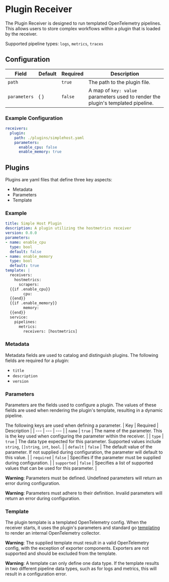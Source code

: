# Plugin Receiver

The Plugin Receiver is designed to run templated OpenTelemetry pipelines. This allows users to store complex workflows within a plugin that is loaded by the receiver.

Supported pipeline types: `logs`, `metrics`, `traces`

## Configuration
| Field        | Default | Required | Description |
| ---          | ---     | ---      | ---         |
| `path`       |         | `true`   | The path to the plugin file. |
| `parameters` | { }     | `false`  | A map of `key: value` parameters used to render the plugin's templated pipeline. |

### Example Configuration
```yaml
receivers:
  plugin:
    path: ./plugins/simplehost.yaml
    parameters:
      enable_cpu: false
      enable_memory: true   
```

## Plugins
Plugins are yaml files that define three key aspects:
- Metadata
- Parameters
- Template

### Example
```yaml
title: Simple Host Plugin
description: A plugin utilizing the hostmetrics receiver
version: 0.0.0
parameters:
- name: enable_cpu
  type: bool
  default: false
- name: enable_memory
  type: bool
  default: true
template: |
  receivers:
    hostmetrics:
      scrapers:
  {{if .enable_cpu}}
        cpu:
  {{end}}
  {{if .enable_memory}}
        memory:
  {{end}}
  service:
    pipelines:
      metrics:
        receivers: [hostmetrics]
```
### Metadata
Metadata fields are used to catalog and distinguish plugins. The following fields are required for a plugin:
- `title`
- `description`
- `version`

### Parameters
Parameters are the fields used to configure a plugin. The values of these fields are used when rendering the plugin's template, resulting in a dynamic pipeline. 

The following keys are used when defining a parameter.
| Key | Required | Description |
| --- | --- | --- |
| `name`      | `true`  | The name of the parameter. This is the key used when configuring the parameter within the receiver. |
| `type`      | `true`  | The data type expected for this parameter. Supported values include `string`, `[]string`, `int`, `bool`. |
| `default`   | `false` | The default value of the parameter. If not supplied during configuration, the parameter will default to this value.   |
| `required`  | `false` | Specifies if the parameter must be supplied during configuration. |
| `supported` | `false` | Specifies a list of supported values that can be used for this parameter. |

**Warning**: Parameters must be defined. Undefined parameters will return an error during configuration.

**Warning**: Parameters must adhere to their definition. Invalid parameters will return an error during configuration.

### Template
The plugin template is a templated OpenTelemetry config. When the receiver starts, it uses the plugin's parameters and standard go [templating](https://pkg.go.dev/text/template) to render an internal OpenTelemetry collector.

**Warning**: The supplied template must result in a valid OpenTelemetry config, with the exception of exporter components. Exporters are not supported and should be excluded from the template.

**Warning**: A template can only define one data type. If the template results in two different pipeline data types, such as for logs and metrics, this will result in a configuration error.
